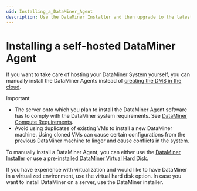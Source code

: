 ```yaml
---
uid: Installing_a_DataMiner_Agent
description: Use the DataMiner Installer and then upgrade to the latest feature or main release, connect to dataminer.services, and set up data storage.
---
```


# Installing a self-hosted DataMiner Agent

If you want to take care of hosting your DataMiner System yourself, you can manually install the DataMiner Agents instead of [creating the DMS in the cloud](xref:Creating_a_DMS_in_the_cloud).

> [!IMPORTANT]
>
> - The server onto which you plan to install the DataMiner Agent software has to comply with the DataMiner system requirements. See [DataMiner Compute Requirements](xref:DataMiner_Compute_Requirements).
> - Avoid using duplicates of existing VMs to install a new DataMiner machine. Using cloned VMs can cause certain configurations from the previous DataMiner machine to linger and cause conflicts in the system.

To manually install a DataMiner Agent, you can either use the [DataMiner Installer](xref:Installing_DM_using_the_DM_installer) or use a [pre-installed DataMiner Virtual Hard Disk](xref:Using_a_pre_installed_DataMiner_Virtual_Hard_Disk).

If you have experience with virtualization and would like to have DataMiner in a virtualized environment, use the virtual hard disk option. In case you want to install DataMiner on a server, use the DataMiner installer.
